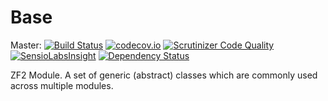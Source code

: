# Base

Master:
[![Build Status](https://travis-ci.org/t4web/Base.svg?branch=master)](https://travis-ci.org/t4web/Base)
[![codecov.io](http://codecov.io/github/t4web/Base/coverage.svg?branch=master)](http://codecov.io/github/t4web/Base?branch=master)
[![Scrutinizer Code Quality](https://scrutinizer-ci.com/g/t4web/Base/badges/quality-score.png?b=master)](https://scrutinizer-ci.com/g/t4web/Base/?branch=master)
[![SensioLabsInsight](https://insight.sensiolabs.com/projects/3810c97e-7603-453f-91d5-fc704494c0e0/mini.png)](https://insight.sensiolabs.com/projects/3810c97e-7603-453f-91d5-fc704494c0e0)
[![Dependency Status](https://www.versioneye.com/user/projects/554f0043507efb7e9e00001b/badge.svg?style=flat)](https://www.versioneye.com/user/projects/554f0043507efb7e9e00001b)

ZF2 Module. A set of generic (abstract) classes which are commonly used across multiple modules.

